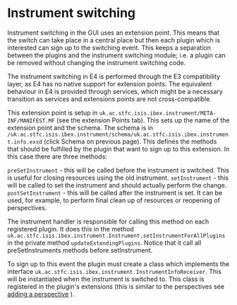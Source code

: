 # Instrument switching

Instrument switching in the GUI uses an extension point. This means that the switch can take place in a central place but then each plugin which is interested can sign up to the switching event. This keeps a separation between the plugins and the instrument switching module; i.e. a plugin can be removed without changing the instrument switching code.

The instrument switching in E4 is performed through the E3 compatibility layer, as E4 has no native support for extension points. The equivalent behaviour in E4 is provided through services, which might be a necessary transition as services and extensions points are not cross-compatible.

This extension point is setup in `uk.ac.stfc.isis.ibex.instrument/META-INF/MANIFEST.MF` (see the extension Points tab). This sets up the name of the extension point and the schema. The schema is in `/uk.ac.stfc.isis.ibex.instrument/schema/uk.ac.stfc.isis.ibex.instrument.info.exsd` (click Schema on previous page). This defines the methods that should be fulfilled by the plugin that want to sign up to this extension. In this case there are three methods:

   `preSetInstrument` - this will be called before the instrument is switched. This is useful for closing resources using the old instrument.
   `setInstrument` - this will be called to set the instrument and should actually perform the change.
   `postSetInstrument` - this will be called after the instrument is set. It can be used, for example, to perform final clean up of resources or reopening of perspectives.

The instrument handler is responsible for calling this method on each registered plugin. It does this in the method `uk.ac.stfc.isis.ibex.instrument.Instrument.setInstrumentForAllPlugins` in the private method `updateExtendingPlugins`. Notice that it call all preSetInstruments methods before setInstrument.

To sign up to this event the plugin must create a class which implements the interface `uk.ac.stfc.isis.ibex.instrument.InstrumentInfoReceiver`. This will be instantiated when the instrument is switched to. This class is registered in the plugin's extensions (this is similar to the perspectives see [adding a perspective](Adding-a-Button-to-the-Perspective-Switcher#adding-the-perspective-and-view-to-the-gui) ).

